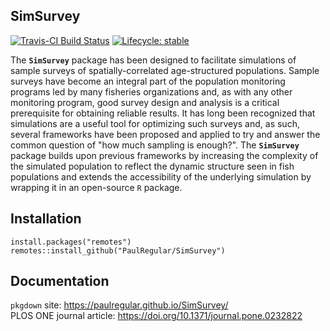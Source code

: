 ## SimSurvey

<!-- badges: start -->

[![Travis-CI Build Status](https://travis-ci.org/PaulRegular/SimSurvey.svg?branch=master)](https://travis-ci.org/PaulRegular/SimSurvey)
[![Lifecycle: stable](https://img.shields.io/badge/lifecycle-stable-brightgreen.svg)](https://www.tidyverse.org/lifecycle/#stable)

<!-- badges: end -->


The **`SimSurvey`** package has been designed to facilitate simulations of sample surveys of spatially-correlated age-structured populations. Sample surveys have become an integral part of the population monitoring programs led by many fisheries organizations and, as with any other monitoring program, good survey design and analysis is a critical prerequisite for obtaining reliable results. It has long been recognized that simulations are a useful tool for optimizing such surveys and, as such, several frameworks have been proposed and applied to try and answer the common question of "how much sampling is enough?". The **`SimSurvey`** package builds upon previous frameworks by increasing the complexity of the simulated population to reflect the dynamic structure seen in fish populations and extends the accessibility of the underlying simulation by wrapping it in an open-source `R` package.

## Installation

```
install.packages("remotes")
remotes::install_github("PaulRegular/SimSurvey")
```

## Documentation

`pkgdown` site: https://paulregular.github.io/SimSurvey/  
PLOS ONE journal article: https://doi.org/10.1371/journal.pone.0232822  

